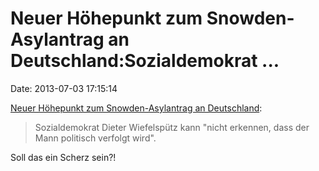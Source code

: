 Neuer Höhepunkt zum Snowden-Asylantrag an Deutschland:Sozialdemokrat \...
=========================================================================

Date: 2013-07-03 17:15:14

[Neuer Höhepunkt zum Snowden-Asylantrag an
Deutschland](http://ml.spiegel.de/article.do?id=909122):

> Sozialdemokrat Dieter Wiefelspütz kann \"nicht erkennen, dass der Mann
> politisch verfolgt wird\".

Soll das ein Scherz sein?!
